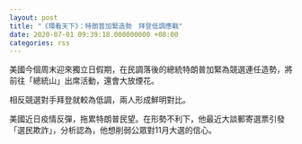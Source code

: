 ```yaml
---
layout: post
title: "《環看天下》：特朗普加緊造勢　拜登低調應戰"
date: 2020-07-01 09:39:18.000000000 +08:00
categories: rss
---
```


美國今個周末迎來獨立日假期，在民調落後的總統特朗普加緊為競選連任造勢，將前往「總統山」出席活動，還會大放煙花。

相反競選對手拜登就較為低調，兩人形成鮮明對比。

美國近日疫情反彈，拖累特朗普民望。在形勢不利下，他最近大談郵寄選票引發「選民欺詐」，分析認為，他想削弱公眾對11月大選的信心。
